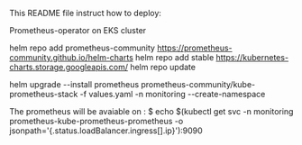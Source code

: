 This README file instruct how to deploy:

Prometheus-operator on EKS cluster

helm repo add prometheus-community https://prometheus-community.github.io/helm-charts
helm repo add stable https://kubernetes-charts.storage.googleapis.com/
helm repo update

helm upgrade --install prometheus prometheus-community/kube-prometheus-stack -f values.yaml -n monitoring --create-namespace

The prometheus will be avaiable on :
  $ echo $(kubectl get svc -n monitoring prometheus-kube-prometheus-prometheus -o jsonpath='{.status.loadBalancer.ingress[].ip}'):9090
